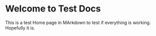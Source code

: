 # Welcome to Test Docs
This is a test Home page in MArkdown to test if everything is working. Hopefully it is.